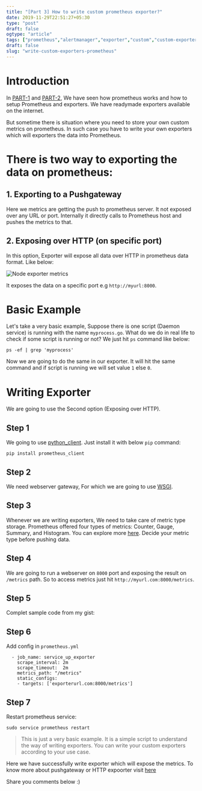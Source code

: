```yaml
---
title: "[Part 3] How to write custom prometheus exporter?"
date: 2019-11-29T22:51:27+05:30
type: "post"
draft: false
ogtype: "article"
tags: ["prometheus","alertmanager","exporter","custom","custom-exporter"]
draft: false
slug: "write-custom-exporters-prometheus"
---
```


# Introduction

In [PART-1](https://ashish.one/blogs/setup-prometheus-and-exporters/) and [PART-2](https://ashish.one/blogs/setup-alertmanager/), We have seen how prometheus works and how to setup Prometheus and exporters. We have readymade exporters available on the internet. 

But sometime there is situation where you need to store your own custom metrics on prometheus. In such case you have to write your own exporters which will exporters the data into Prometheus. 

# There is two way to exporting the data on prometheus:

## 1. Exporting to a Pushgateway

Here we metrics are getting the push to prometheus server. It not exposed over any URL or port. Internally it directly calls to Prometheus host and pushes the metrics to that. 


## 2. Exposing over HTTP (on specific port)

In this option, Exporter will expose all data over HTTP in prometheus data format. Like below: 

![Node exporter metrics](/img/prometheus-setup/node_exporter_metrics.png)

It exposes the data on a specific port e.g `http://myurl:8000`.


# Basic Example
Let's take a very basic example, Suppose there is one script (Daemon service) is running with the name `myprocess.go`. What do we do in real life to check if some script is running or not? We just hit `ps` command like below:

`ps -ef | grep 'myprocess'`  

Now we are going to do the same in our exporter. It will hit the same command and if script is running we will set value `1` else `0`. 

# Writing Exporter

We are going to use the Second option (Exposing over HTTP). 

## Step 1

We going to use [python_client](https://github.com/prometheus/client_python). Just install it with below `pip` command:

`pip install prometheus_client`

## Step 2

We need webserver gateway, For which we are going to use [WSGI](https://www.python.org/dev/peps/pep-0333/).

## Step 3

Whenever we are writing exporters, We need to take care of metric type storage. Prometheus offered four types of metrics: Counter, Gauge, Summary, and Histogram. You can explore more [here](https://github.com/prometheus/client_python#instrumenting). Decide your metric type before pushing data.

## Step 4

We are going to run a webserver on `8000` port and exposing the result on `/metrics` path. So to access metrics just hit `http://myurl.com:8000/metrics`.

## Step 5

Complet sample code from my gist:

<script src="https://gist.github.com/ashishtiwari1993/7fca576c55cce93b8b980cdfcc420744.js"></script>

## Step 6 

Add config in `prometheus.yml`

```
  - job_name: service_up_exporter
    scrape_interval: 2m
    scrape_timeout:  2m
    metrics_path: "/metrics"
    static_configs:
    - targets: ['exporterurl.com:8000/metrics']
```

## Step 7

Restart prometheus service:

`sudo service prometheus restart`  
 
  
> This is just a very basic example. It is a simple script to understand the way of writing exporters. You can write your custom exporters according to your use case.

Here we have successfully write exporter which will expose the metrics. To know more about pushgateway or HTTP expoorter visit [here](https://github.com/prometheus/client_python#instrumenting)

Share you comments below :) 

<script src="https://utteranc.es/client.js"
        repo="ashishtiwari1993/ashish.one"
        issue-term="title"
        label="Comment"
        theme="github-light"
        crossorigin="anonymous"
        async>
</script>

